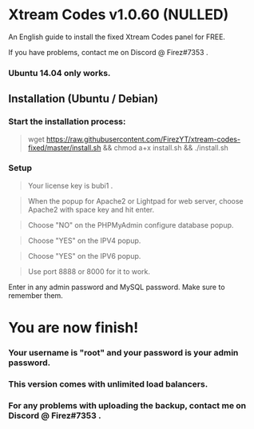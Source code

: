 # Xtream Codes v1.0.60 (NULLED)

An English guide to install the fixed Xtream Codes panel for FREE.

If you have problems, contact me on Discord @ Firez#7353 .

### Ubuntu 14.04 only works.

## Installation (Ubuntu / Debian)

### Start the installation process:

> wget https://raw.githubusercontent.com/FirezYT/xtream-codes-fixed/master/install.sh && chmod a+x install.sh && ./install.sh

### Setup

> Your license key is bubi1 .

> When the popup for Apache2 or Lightpad for web server, choose Apache2 with space key and hit enter.

> Choose "NO" on the PHPMyAdmin configure database popup.

> Choose "YES" on the IPV4 popup.

> Choose "YES" on the IPV6 popup.

> Use port 8888 or 8000 for it to work.

Enter in any admin password and MySQL password. Make sure to remember them.

# You are now finish!

### Your username is "root" and your password is your admin password.

### This version comes with unlimited load balancers.

### For any problems with uploading the backup, contact me on Discord @ Firez#7353 .
